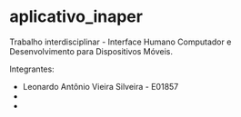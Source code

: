 # aplicativo_inaper
Trabalho interdisciplinar - Interface Humano Computador e Desenvolvimento para Dispositivos Móveis.

Integrantes:
- Leonardo Antônio Vieira Silveira - E01857
-
-
